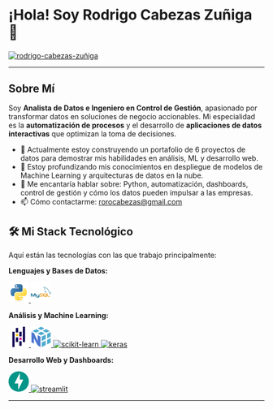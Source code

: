 # ¡Hola! Soy Rodrigo Cabezas Zuñiga 👋

<a href="https://www.linkedin.com/in/rodrigo-cabezas-zu%C3%B1iga-698a8532/" target="blank"><img align="center" src="https://raw.githubusercontent.com/rahuldkjain/github-profile-readme-generator/master/src/images/icons/Social/linked-in-alt.svg" alt="rodrigo-cabezas-zuñiga" height="30" width="40" /></a>

---

## Sobre Mí

Soy **Analista de Datos e Ingeniero en Control de Gestión**, apasionado por transformar datos en soluciones de negocio accionables. Mi especialidad es la **automatización de procesos** y el desarrollo de **aplicaciones de datos interactivas** que optimizan la toma de decisiones.

- 🔭 Actualmente estoy construyendo un portafolio de 6 proyectos de datos para demostrar mis habilidades en análisis, ML y desarrollo web.
- 🌱 Estoy profundizando mis conocimientos en despliegue de modelos de Machine Learning y arquitecturas de datos en la nube.
- 💬 Me encantaría hablar sobre: Python, automatización, dashboards, control de gestión y cómo los datos pueden impulsar a las empresas.
- 📫 Cómo contactarme: [rorocabezas@gmail.com](mailto:rorocabezas@gmail.com)

## 🛠️ Mi Stack Tecnológico

Aquí están las tecnologías con las que trabajo principalmente:

**Lenguajes y Bases de Datos:**
<p align="left">
  <a href="https://www.python.org" target="_blank" rel="noreferrer"> <img src="https://raw.githubusercontent.com/devicons/devicon/master/icons/python/python-original.svg" alt="python" width="40" height="40"/> </a>
  <a href="https://www.mysql.com/" target="_blank" rel="noreferrer"> <img src="https://raw.githubusercontent.com/devicons/devicon/master/icons/mysql/mysql-original-wordmark.svg" alt="mysql" width="40" height="40"/> </a>
</p>

**Análisis y Machine Learning:**
<p align="left">
  <a href="https://pandas.pydata.org/" target="_blank" rel="noreferrer"> <img src="https://raw.githubusercontent.com/devicons/devicon/master/icons/pandas/pandas-original.svg" alt="pandas" width="40" height="40"/> </a>
  <a href="https://numpy.org/" target="_blank" rel="noreferrer"> <img src="https://raw.githubusercontent.com/devicons/devicon/master/icons/numpy/numpy-original.svg" alt="numpy" width="40" height="40"/> </a>
  <a href="https://scikit-learn.org/" target="_blank" rel="noreferrer"> <img src="https://upload.wikimedia.org/wikipedia/commons/0/05/Scikit_learn_logo_small.svg" alt="scikit-learn" width="40" height="40"/> </a>
  <a href="https://keras.io/" target="_blank" rel="noreferrer"> <img src="https://upload.wikimedia.org/wikipedia/commons/a/a6/Keras_logo.svg" alt="keras" width="40" height="40"/> </a>
</p>

**Desarrollo Web y Dashboards:**
<p align="left">
  <a href="https://fastapi.tiangolo.com/" target="_blank" rel="noreferrer"> <img src="https://raw.githubusercontent.com/devicons/devicon/master/icons/fastapi/fastapi-original.svg" alt="fastapi" width="40" height="40"/> </a>
  <a href="https://streamlit.io/" target="_blank" rel="noreferrer"> <img src="https://static.streamlit.io/logo.svg" alt="streamlit" width="40" height="40"/> </a>
</p>

---

